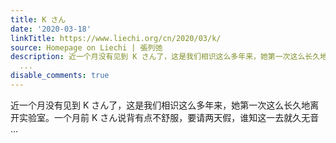 ```yaml
---
title: K さん
date: '2020-03-18'
linkTitle: https://www.liechi.org/cn/2020/03/k/
source: Homepage on Liechi | 張列弛
description: 近一个月没有见到 K さん了，这是我们相识这么多年来，她第一次这么长久地离开实验室。一个月前 K さん说背有点不舒服，要请两天假，谁知这一去就久无音
  ...
disable_comments: true
---
```

近一个月没有见到 K さん了，这是我们相识这么多年来，她第一次这么长久地离开实验室。一个月前 K さん说背有点不舒服，要请两天假，谁知这一去就久无音 ...